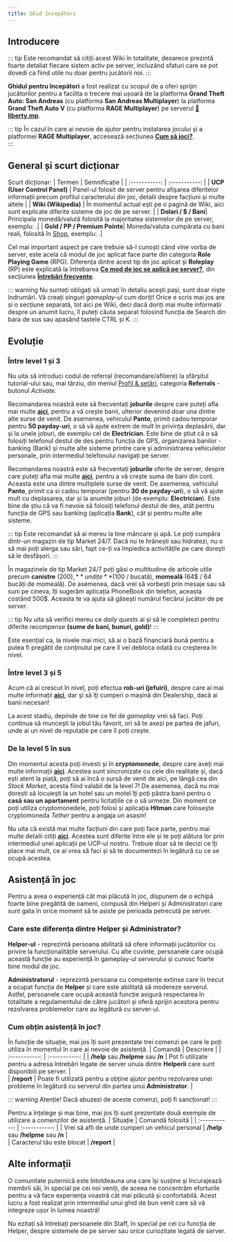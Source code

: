 ```yaml
---
title: Ghid începători
---
```


## Introducere

::: tip
Este recomandat să citiți acest Wiki în totalitate, deoarece prezintă foarte detaliat fiecare sistem activ pe server, incluzând sfaturi care se pot dovedi ca fiind utile nu doar pentru jucătorii noi.
:::

**Ghidul pentru începători** a fost realizat cu scopul de a oferi sprijin jucătorilor pentru a facilita o trecere mai ușoară de la platforma **Grand Theft Auto: San Andreas** (cu platforma **San Andreas Multiplayer**) la platforma **Grand Theft Auto V** (cu platforma **RAGE Multiplayer**) pe serverul **[🗽liberty.mp](https://liberty.mp)**.

::: tip
În cazul în care ai nevoie de ajutor pentru instalarea jocului și a platformei **RAGE Multiplayer**, accesează secțiunea **[Cum să joci?](./how-to-play)**.  
:::

## General și scurt dicționar

Scurt dicționar:
| Termen      | Semnificație |
| :-----------: | :-----------: |
| **UCP (User Control Panel)**      | Panel-ul folosit de server pentru afișarea diferitelor informații precum profilul caracterului din joc, detalii despre facțiuni și multe altele       |
| **Wiki (Wikipedia)**   | În momentul actual ești pe o pagină de Wiki, aici sunt explicate diferite sisteme de joc de pe server.        |
| **Dolari / $ / Bani**| Principala monedă/valută folosită la majoritatea sistemelor de pe server, exemplu: <Dinero :amount='10000' />.|
| **Gold / PP / Premium Points**| Moneda/valuta cumpărata cu bani reali, folosită în [Shop](https://ucp.liberty.mp/shop), exemplu: <Gold :amount='5000' />.|

Cel mai important aspect pe care trebuie să-l cunoști când vine vorba de server, este acela că modul de joc aplicat face parte din categoria **Role Playing Game** (RPG). Diferența dintre acest tip de joc aplicat și **Roleplay** (RP) este explicată la întrebarea **[Ce mod de joc se aplică pe server?](./faq#ce-mod-de-joc-se-aplica-pe-server)**, din secțiunea **[Întrebări frecvente](./faq)**.

::: warning
Nu sunteți obligați să urmați în detaliu acești pași, sunt doar niște îndrumări. Vă creați singuri *gameplay-ul* cum doriți! Orice e scris mai jos are și o secțiune separată, tot aici pe Wiki, deci dacă doriți mai multe informații despre un anumit lucru, îl puteți căuta separat folosind funcția de Search din bara de sus sau apasând tastele CTRL și K.
:::

## Evoluție 

### Între level 1 și 3

Nu uita să introduci codul de referral (recomandare/afiliere) la sfârșitul tutorial-ului sau, mai târziu, din meniul [Profil & setări](./general/profile-and-settings.md#cum-vizualizez-profilul-și-setările), categoria **Referrals** - butonul *Activate*.

Recomandarea noastră este să frecventați **joburile** despre care puteți afla mai multe [**aici**](./jobs/), pentru a vă crește banii, ulterior devenind doar una dintre alte surse de venit. De asemenea, vehiculul **Panto**, primit cadou temporar pentru **50 payday-uri**, o să vă ajute extrem de mult în privința deplasării, dar și la unele joburi, de exemplu cel de **Electrician**. Este bine de știut că o să folosiți telefonul destul de des pentru funcția de GPS, organizarea banilor - banking (Bank) și multe alte sisteme printre care și administrarea vehiculelor personale, prin intermediul telefonului navigați pe server.

Recomandarea noastră este să frecventați **joburile** oferite de server, despre care puteți afla mai multe [**aici**](./jobs/), pentru a vă crește suma de bani din cont. Aceasta este una dintre multiplele surse de venit. De asemenea, vehiculul **Panto**, primit ca si cadou temporar (pentru **30 de payday-uri**),  o să vă ajute mult cu deplasarea, dar și la anumite joburi (de exemplu: **Electrician**). Este bine de știu că va fi nevoie să folosiți telefonul destul de des, atât pentru funcția de GPS sau banking (aplicația **Bank**), cât și pentru multe alte sisteme.

::: tip
Este recomandat să ai mereu la tine mâncare și apă. Le poți cumpăra dintr-un magazin de tip Market 24/7. Dacă nu te hrănești sau hidratezi, nu o să mai poți alerga sau sări, fapt ce-ți va împiedica activitățile pe care dorești să le desfășori.
:::

În magazinele de tip Market 24/7 poți găsi o multitudine de articole utile precum **canistre** (200$), **undițe** (100$ / bucată), **momeală** (64$ / 64 bucăți de momeală). De asemenea, dacă vrei să vorbești prin mesaje sau să suni pe cineva, îți sugerăm aplicația PhoneBook din telefon, aceasta costând 500$. Aceasta te va ajuta să găsești numărul fiecărui jucător de pe *server*.

::: tip
Nu uita să verifici mereu ce *daily quests* ai și să le completezi pentru diferite recompense **(sume de bani, bunuri, gold)**!
:::

Este esențial ca, la nivele mai mici, să ai o bază financiară bună pentru a putea fi pregătit de conținutul pe care îl vei debloca odată cu creșterea în nivel.

### Între level 3 și 5

Acum că ai crescut în nivel, poți efectua **rob-uri (jefuiri)**, despre care ai mai multe informații [**aici**](./illegal-activities/), dar și să îți cumperi o mașină din Dealership, dacă ai banii necesari! 

La acest stadiu, depinde de tine ce fel de *gameplay* vrei să faci. Poți continua să muncești la jobul tău favorit, ori să te axezi pe partea de jafuri, unde ai un nivel de reputație pe care îl poți crește.

### De la level 5 în sus

Din momentul acesta poți investi și în **cryptomonede**, despre care aveți mai multe informații [**aici**](./economy/crypto). Acestea sunt sincronizate cu cele din realitate și, dacă ești atent la piață, poți să ai încă o sursă de venit de aici, pe lângă cea din *Stock Market*, acesta fiind valabil de la level 7! De asemenea, dacă nu mai dorești să locuiești la un hotel sau un motel îți poți păstra banii pentru o **casă sau un apartament** pentru licitațiile ce o să urmeze. Din moment ce poți utiliza cryptomonedele, poți folosi și aplicația **Hitman** care folosește cryptomoneda *Tether* pentru a angaja un asasin!

Nu uita că există mai multe facțiuni din care poți face parte, pentru mai multe detalii citiți [**aici**](./factions/). Acestea sunt diferite între ele și te poți alătura lor prin intermediul unei aplicații pe UCP-ul nostru. Trebuie doar să te decizi ce îți place mai mult, ce ai vrea să faci și să te documentezi în legătură cu ce se ocupă acestea.

## Asistență în joc

Pentru a avea o experiență cât mai plăcută în joc, dispunem de o echipă foarte bine pregătită de oameni, compusă din Helperi și Administratori care sunt gata în orice moment să te asiste pe perioada petrecută pe server.

### Care este diferența dintre Helper și Administrator?  

**Helper-ul** - reprezintă persoana abilitată să ofere informații jucătorilor cu privire la funcționalitățile serverului. Cu alte cuvinte, persoanele care ocupă această funcție au experiență în gameplay-ul serverului și cunosc foarte bine modul de joc.

**Administratorul** - reprezintă persoana cu competențe extinse care în trecut a ocupat funcția de **Helper** și care este abilitată să modereze serverul. Astfel, persoanele care ocupă această funcție asigură respectarea în totalitate a regulamentului de către jucători și oferă sprijin acestora pentru rezolvarea problemelor care au legătură cu server-ul.  

### Cum obțin asistență în joc?   

În funcție de situație, mai jos îți sunt prezentate trei comenzi pe care le poți utiliza în momentul în care ai nevoie de asistență. 
| Comandă | Descriere |
| :-----------: | :-----------: | 
| **/help** sau **/helpme**  sau **/n** | Pot fi utilizate pentru a adresa întrebări legate de server unuia dintre **Helperii** care sunt disponibili pe server. |  
| **/report** | Poate fi utilizată pentru a obține ajutor pentru rezolvarea unei probleme în legătură cu serverul din partea unui **Administrator**. |  

::: warning Atenție!
Dacă abuzezi de aceste comenzi, poți fi sancționat! 
::: 

Pentru a înțelege și mai bine, mai jos îți sunt prezentate două exemple de utilizare a comenzilor de asistență. 
| Situație | Comandă folosită |
| :-----------: | :-----------: | 
| Vrei să afli de unde cumperi un vehicul personal | **/help** sau **/helpme**  sau **/n** |  
| Caracterul tău este blocat | **/report** |  

## Alte informații  

O comunitate puternică este întotdeauna una care își susține și încurajează membrii săi, în special pe cei noi veniți, de aceea ne concentrăm eforturile pentru a vă face experiența voastră cât mai plăcută și confortabilă. Acest lucru a fost realizat prin intermediul unui ghid de bun venit care să vă integreze ușor în lumea noastră! 

Nu ezitați să întrebați persoanele din Staff, în special pe cei cu funcția de Helper, despre sistemele de pe server sau orice curiozitate legată de server.
